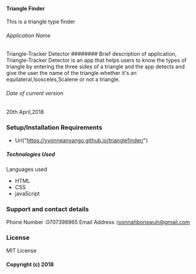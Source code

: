 #### Triangle Finder
This is a triangle type finder
###### Application Name
Triangle-Tracker Detector
######## Brief description of application,
Triangle-Tracker Detector is an app that helps users to know the types of triangle by entering the three
sides of a triangle and the app detects and give the user the name of the triangle whether it's an equilateral,Isosceles,Scalene
or not a triangle.
###### Date of current version
20th April,2018
### Setup/Installation Requirements
* Url("https://yvonneanyango.github.io/trianglefinder/")  

##### Technologies Used
Languages used
*  HTML
*  CSS
*  javaScript
### Support and contact details
Phone Number :0707398965
Email Address :ivonnahbonswuh@gmail.com
### License
MIT License
#### Copyright (c) 2018
